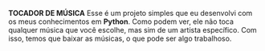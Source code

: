 **TOCADOR DE MÚSICA**
Esse é um projeto simples que eu desenvolvi com os meus conhecimentos em **Python**.
Como podem ver, ele não toca qualquer música que você escolhe, mas sim de um artista específico.
Com isso, temos que baixar as músicas, o que pode ser algo trabalhoso.
